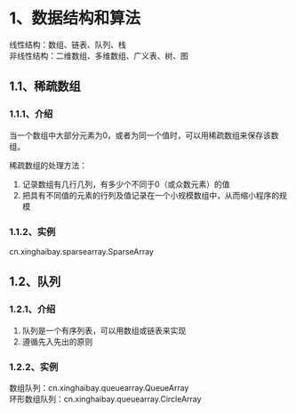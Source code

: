 # 1、数据结构和算法
线性结构：数组、链表、队列、栈<br/>
非线性结构：二维数组、多维数组、广义表、树、图
## 1.1、稀疏数组
### 1.1.1、介绍
当一个数组中大部分元素为0，或者为同一个值时，可以用稀疏数组来保存该数组。

稀疏数组的处理方法：
1. 记录数组有几行几列，有多少个不同于0（或众数元素）的值
2. 把具有不同值的元素的行列及值记录在一个小规模数组中，从而缩小程序的规模
### 1.1.2、实例
cn.xinghaibay.sparsearray.SparseArray

## 1.2、队列
### 1.2.1、介绍
1. 队列是一个有序列表，可以用数组或链表来实现
2. 遵循先入先出的原则
### 1.2.2、实例
数组队列：cn.xinghaibay.queuearray.QueueArray<br/>
环形数组队列：cn.xinghaibay.queuearray.CircleArray